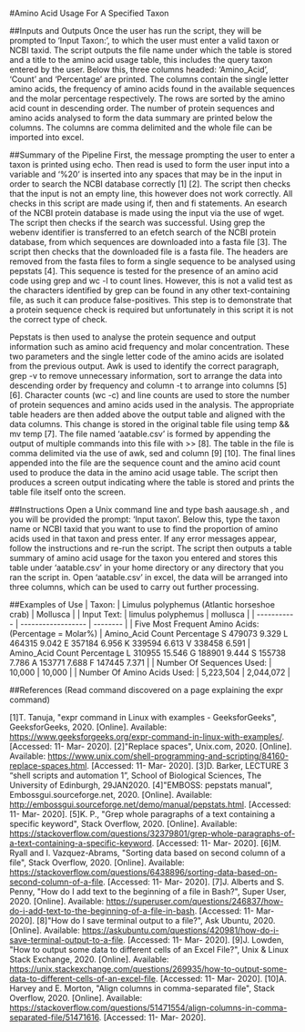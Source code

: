 #Amino Acid Usage For A Specified Taxon

##Inputs and Outputs
Once the user has run the script, they will be prompted to ‘Input Taxon:’, to which the user must enter a valid taxon or NCBI taxid. The script outputs the file name under which the table is stored and a title to the amino acid usage table, this includes the query taxon entered by the user. Below this, three columns headed: ‘Amino_Acid’, ‘Count’ and ‘Percentage’ are printed. The columns contain the single letter amino acids, the frequency of amino acids found in the available sequences and the molar percentage respectively. The rows are sorted by the amino acid count in descending order. The number of protein sequences and amino acids analysed to form the data summary are printed below the columns. The columns are comma delimited and the whole file can be imported into excel.

##Summary of the Pipeline
First, the message prompting the user to enter a taxon is printed using echo. Then read is used to form the user input into a variable and ‘%20’ is inserted into any spaces that may be in the input in order to search the NCBI database correctly [1] [2]. The script then checks that the input is not an empty line, this however does not work correctly. All checks in this script are made using if, then and fi statements. An esearch of the NCBI protein database is made using the input via the use of wget. The script then checks if the search was successful. Using grep the webenv identifier is transferred to an efetch search of the NCBI protein database, from which sequences are downloaded into a fasta file [3]. The script then checks that the downloaded file is a fasta file. The headers are removed from the fasta files to form a single sequence to be analysed using pepstats [4]. This sequence is tested for the presence of an amino acid code using grep and wc -l to count lines. However, this is not a valid test as the characters identified by grep can be found in any other text-containing file, as such it can produce false-positives. This step is to demonstrate that a protein sequence check is required but unfortunately in this script it is not the correct type of check. 

Pepstats is then used to analyse the protein sequence and output information such as amino acid frequency and molar concentration. These two parameters and the single letter code of the amino acids are isolated from the previous output. Awk is used to identify the correct paragraph, grep -v to remove unnecessary information, sort to arrange the data into descending order by frequency and column -t to arrange into columns [5] [6]. Character counts (wc -c) and line counts are used to store the number of protein sequences and amino acids used in the analysis. The appropriate table headers are then added above the output table and aligned with the data columns. This change is stored in the original table file using temp && mv temp [7]. The file named ‘aatable.csv’ is formed by appending the output of multiple commands into this file with >> [8]. The table in the file is comma delimited via the use of awk, sed and column [9] [10]. The final lines appended into the file are the sequence count and the amino acid count used to produce the data in the amino acid usage table. The script then produces a screen output indicating where the table is stored and prints the table file itself onto the screen.

##Instructions
Open a Unix command line and type bash aausage.sh , and you will be provided the prompt: ‘Input taxon’. Below this, type the taxon name or NCBI taxid that you want to use to find the proportion of amino acids used in that taxon and press enter. If any error messages appear, follow the instructions and re-run the script. The script then outputs a table summary of amino acid usage for the taxon you entered and stores this table under ‘aatable.csv’ in your home directory or any directory that you ran the script in. Open ‘aatable.csv’ in excel, the data will be arranged into three columns, which can be used to carry out further processing.

##Examples of Use
| Taxon: | Limulus polyphemus (Atlantic horseshoe crab) | Mollusca |
| Input Text: | limulus polyphemus | mollusca |
| ----------- | ------------------ | -------- |
| Five Most Frequent Amino Acids: (Percentage = Molar%) | Amino_Acid 	Count  	Percentage
S          	479073 	9.329
L          	464315 	9.042
E          	357184 	6.956
K          	339594 	6.613
V          	338458 	6.591 | Amino_Acid 	Count  	Percentage
L          	310955 	15.546
G          	188901 	9.444
S          	155738 	7.786
A          	153771 	7.688
F          	147445 	7.371 |
| Number Of Sequences Used: |	10,000 |	10,000 |
| Number Of Amino Acids Used: |	5,223,504	| 2,044,072 |

##References
(Read command discovered on a page explaining the expr command)

[1]T. Tanuja, "expr command in Linux with examples - GeeksforGeeks", GeeksforGeeks, 2020. [Online]. Available: https://www.geeksforgeeks.org/expr-command-in-linux-with-examples/. [Accessed: 11- Mar- 2020].
[2]"Replace spaces", Unix.com, 2020. [Online]. Available: https://www.unix.com/shell-programming-and-scripting/84160-replace-spaces.html. [Accessed: 11- Mar- 2020].
[3]D. Barker, LECTURE 3 “shell scripts and automation 1”, School of Biological Sciences, The University of Edinburgh, 29JAN2020.
[4]"EMBOSS: pepstats manual", Embossgui.sourceforge.net, 2020. [Online]. Available: http://embossgui.sourceforge.net/demo/manual/pepstats.html. [Accessed: 11- Mar- 2020].
[5]K. P., "Grep whole paragraphs of a text containing a specific keyword", Stack Overflow, 2020. [Online]. Available: https://stackoverflow.com/questions/32379801/grep-whole-paragraphs-of-a-text-containing-a-specific-keyword. [Accessed: 11- Mar- 2020].
[6]M. Ryall and I. Vazquez-Abrams, "Sorting data based on second column of a file", Stack Overflow, 2020. [Online]. Available: https://stackoverflow.com/questions/6438896/sorting-data-based-on-second-column-of-a-file. [Accessed: 11- Mar- 2020].
[7]J. Alberts and S. Penny, "How do I add text to the beginning of a file in Bash?", Super User, 2020. [Online]. Available: https://superuser.com/questions/246837/how-do-i-add-text-to-the-beginning-of-a-file-in-bash. [Accessed: 11- Mar- 2020].
[8]"How do I save terminal output to a file?", Ask Ubuntu, 2020. [Online]. Available: https://askubuntu.com/questions/420981/how-do-i-save-terminal-output-to-a-file. [Accessed: 11- Mar- 2020].
[9]J. Lowden, "How to output some data to different cells of an Excel File?", Unix & Linux Stack Exchange, 2020. [Online]. Available: https://unix.stackexchange.com/questions/269935/how-to-output-some-data-to-different-cells-of-an-excel-file. [Accessed: 11- Mar- 2020].
[10]A. Harvey and E. Morton, "Align columns in comma-separated file", Stack Overflow, 2020. [Online]. Available: https://stackoverflow.com/questions/51471554/align-columns-in-comma-separated-file/51471616. [Accessed: 11- Mar- 2020].
